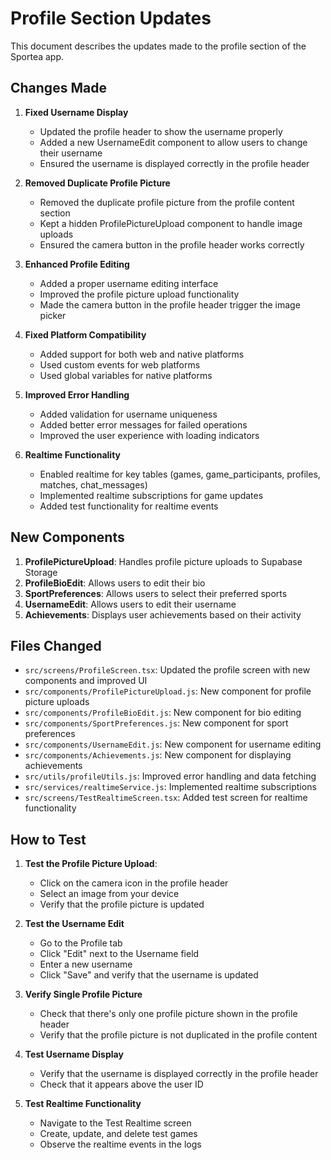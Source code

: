 # Profile Section Updates

This document describes the updates made to the profile section of the Sportea app.

## Changes Made

1. **Fixed Username Display**
   - Updated the profile header to show the username properly
   - Added a new UsernameEdit component to allow users to change their username
   - Ensured the username is displayed correctly in the profile header

2. **Removed Duplicate Profile Picture**
   - Removed the duplicate profile picture from the profile content section
   - Kept a hidden ProfilePictureUpload component to handle image uploads
   - Ensured the camera button in the profile header works correctly

3. **Enhanced Profile Editing**
   - Added a proper username editing interface
   - Improved the profile picture upload functionality
   - Made the camera button in the profile header trigger the image picker

4. **Fixed Platform Compatibility**
   - Added support for both web and native platforms
   - Used custom events for web platforms
   - Used global variables for native platforms

5. **Improved Error Handling**
   - Added validation for username uniqueness
   - Added better error messages for failed operations
   - Improved the user experience with loading indicators

6. **Realtime Functionality**
   - Enabled realtime for key tables (games, game_participants, profiles, matches, chat_messages)
   - Implemented realtime subscriptions for game updates
   - Added test functionality for realtime events

## New Components

1. **ProfilePictureUpload**: Handles profile picture uploads to Supabase Storage
2. **ProfileBioEdit**: Allows users to edit their bio
3. **SportPreferences**: Allows users to select their preferred sports
3. **UsernameEdit**: Allows users to edit their username
4. **Achievements**: Displays user achievements based on their activity

## Files Changed

- `src/screens/ProfileScreen.tsx`: Updated the profile screen with new components and improved UI
- `src/components/ProfilePictureUpload.js`: New component for profile picture uploads
- `src/components/ProfileBioEdit.js`: New component for bio editing
- `src/components/SportPreferences.js`: New component for sport preferences
- `src/components/UsernameEdit.js`: New component for username editing
- `src/components/Achievements.js`: New component for displaying achievements
- `src/utils/profileUtils.js`: Improved error handling and data fetching
- `src/services/realtimeService.js`: Implemented realtime subscriptions
- `src/screens/TestRealtimeScreen.tsx`: Added test screen for realtime functionality

## How to Test

1. **Test the Profile Picture Upload**:
   - Click on the camera icon in the profile header
   - Select an image from your device
   - Verify that the profile picture is updated

2. **Test the Username Edit**
   - Go to the Profile tab
   - Click "Edit" next to the Username field
   - Enter a new username
   - Click "Save" and verify that the username is updated

3. **Verify Single Profile Picture**
   - Check that there's only one profile picture shown in the profile header
   - Verify that the profile picture is not duplicated in the profile content

4. **Test Username Display**
   - Verify that the username is displayed correctly in the profile header
   - Check that it appears above the user ID

5. **Test Realtime Functionality**
   - Navigate to the Test Realtime screen
   - Create, update, and delete test games
   - Observe the realtime events in the logs